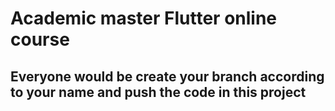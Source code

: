 # Academic master Flutter online course

## Everyone would be create your branch according to your name and push the code in this project




